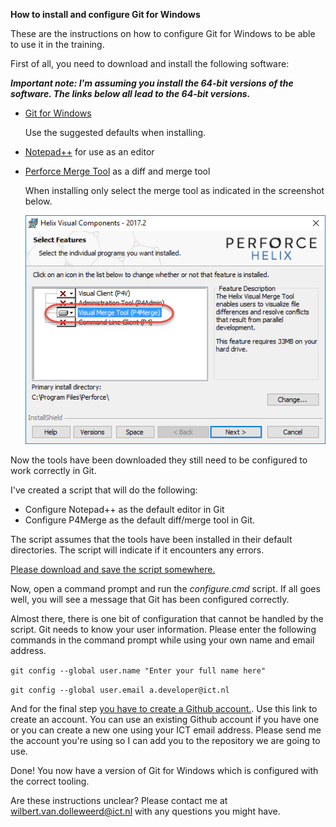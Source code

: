 ****How to install and configure Git for Windows****

These are the instructions on how to configure Git for Windows to be able to use it in the training. 

First of all, you need to download and install the following software:

***Important note: I'm assuming you install the 64-bit versions of the software. The links below all lead to the 64-bit versions.***

* [Git for Windows](https://git-scm.com/download/win)

  Use the suggested defaults when installing.

* [Notepad++](https://notepad-plus-plus.org/repository/7.x/7.5.1/npp.7.5.1.Installer.x64.exe) for use as an editor
* [Perforce Merge Tool](http://www.perforce.com/downloads/perforce/r17.2/bin.ntx64/p4vinst64.exe) as a diff and merge tool

  When installing only select the merge tool as indicated in the screenshot below.

  ![Install P4Merge](screenshots/install_p4merge.png)  


Now the tools have been downloaded they still need to be configured to work correctly in Git.

I've created a script that will do the following:

* Configure Notepad++ as the default editor in Git
* Configure P4Merge as the default diff/merge tool in Git.

The script assumes that the tools have been installed in their default directories. The script will indicate if it encounters any errors.

<a href="https://cdn.rawgit.com/WilbertOnGithub/GitTraining/b604b858/scripts/configure.cmd" download target="_blank">Please download and save the script somewhere.</a>

Now, open a command prompt and run the _configure.cmd_ script. If all goes well, you will see a message that Git has been configured correctly.


Almost there, there is one bit of configuration that cannot be handled by the script. Git needs to know your user information. Please enter the following commands in the command prompt while using your own name and email address.

`git config --global user.name "Enter your full name here"`

`git config --global user.email a.developer@ict.nl`


And for the final step <a href="https://github.com/join" download target="_blank">you have to create a Github account.</a>. Use this link to create an account. You can use an existing Github account if you have
one or you can create a new one using your ICT email address. Please send me the account you're using so I can add you to the repository we are going to use.


Done! You now have a version of Git for Windows which is configured with the correct tooling.

Are these instructions unclear? Please contact me at wilbert.van.dolleweerd@ict.nl with any questions you might have.

